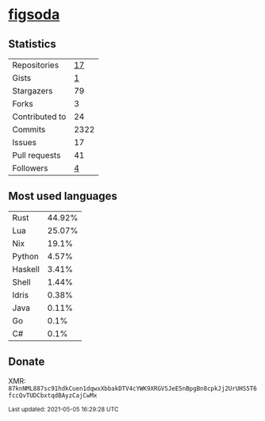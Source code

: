 
# [figsoda](https://github.com/figsoda)


## Statistics

<table>
  <tr>
    <td>Repositories</td>
    <td><a href="https://github.com/figsoda?tab=repositories">
      17
    </a></td>
  </tr>
  <tr>
    <td>Gists</td>
    <td><a href="https://gist.github.com/figsoda">
      1
    </a></td>
  </tr>
  <tr>
    <td>Stargazers</td>
    <td>79</td>
  </tr>
  <tr>
    <td>Forks</td>
    <td>3</td>
  </tr>
  <tr>
    <td>Contributed to</td>
    <td>24</td>
  </tr>
  <tr>
    <td>Commits</td>
    <td>2322</td>
  </tr>
  <tr>
    <td>Issues</td>
    <td>17</td>
  </tr>
  <tr>
    <td>Pull requests</td>
    <td>41</td>
  </tr>
  <tr>
    <td>Followers</td>
    <td><a href="https://github.com/figsoda?tab=followers">
      4
    </a></td>
  </tr>
</table>


## Most used languages

<table>
<tr><td>Rust</td><td>44.92%</td></tr><tr><td>Lua</td><td>25.07%</td></tr><tr><td>Nix</td><td>19.1%</td></tr><tr><td>Python</td><td>4.57%</td></tr><tr><td>Haskell</td><td>3.41%</td></tr><tr><td>Shell</td><td>1.44%</td></tr><tr><td>Idris</td><td>0.38%</td></tr><tr><td>Java</td><td>0.11%</td></tr><tr><td>Go</td><td>0.1%</td></tr><tr><td>C#</td><td>0.1%</td></tr>
</table>


## Donate

XMR: `87knNML887sc91hdkCuen1dqwxXbbakDTV4cYWK9XRGVSJeE5nBpgBn8cpkJj2UrUHS5T6fccQvTUDCbxtqdBAyzCajCwMx`


<sub>Last updated: 2021-05-05 16:29:28 UTC</sub>
